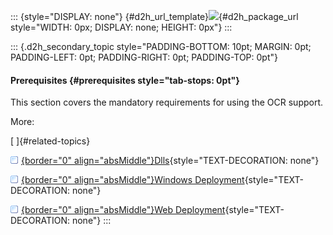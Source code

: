 ::: {style="DISPLAY: none"}
[](ms-xhelp:///?Id=d2h_url_template){#d2h_url_template}![](!package_url!){#d2h_package_url style="WIDTH: 0px; DISPLAY: none; HEIGHT: 0px"}
:::

::: {.d2h_secondary_topic style="PADDING-BOTTOM: 10pt; MARGIN: 0pt; PADDING-LEFT: 0pt; PADDING-RIGHT: 0pt; PADDING-TOP: 0pt"}
#### Prerequisites {#prerequisites style="tab-stops: 0pt"}

This section covers the mandatory requirements for using the OCR support.

More:

[ ]{#related-topics}

[![](button.gif){border="0" align="absMiddle"}Dlls](ms-xhelp:///?Id=16d4e804-2b53-46c7-983e-19ebd9a00f43){style="TEXT-DECORATION: none"}

[![](button.gif){border="0" align="absMiddle"}Windows Deployment](ms-xhelp:///?Id=4c8fefb9-0110-4146-9541-4e77699a9a03){style="TEXT-DECORATION: none"}

[![](button.gif){border="0" align="absMiddle"}Web Deployment](ms-xhelp:///?Id=3a50ad44-a312-40d5-b445-c5052dcf2661){style="TEXT-DECORATION: none"}
:::

